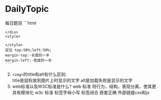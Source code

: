 # DailyTopic
每日题目
    ```html
    <div id='box'>

    </div>
    <style>

    </style>
    定位 top:50%;left:50%;
    margin-top:-长度的一半
    margin-left:-宽度的一半
    ```   
2. `<img>`的title和alt有什么区别.  
title是鼠标放到图片上时显示的文字
alt是加载失败是显示的文字
3. web标准以及W3C标准是什么?
web 标准 将行为，结构，表现分离，使其更具有模块化
w3c 标准 标签字母小写 标签闭合  嵌套正确   外部链接css和js

